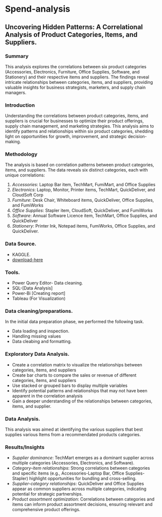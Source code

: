 # Spend-analysis

## Uncovering Hidden Patterns: A Correlational Analysis of Product Categories, Items, and Suppliers.

### Summary
This analysis explores the correlations between six product categories (Accessories, Electronics, Furniture, Office Supplies, Software, and Stationery) and their respective items and suppliers. The findings reveal intricate relationships between categories, items, and suppliers, providing valuable insights for business strategists, marketers, and supply chain managers.

### Introduction
Understanding the correlations between product categories, items, and suppliers is crucial for businesses to optimize their product offerings, supply chain management, and marketing strategies. This analysis aims to identify patterns and relationships within six product categories, shedding light on opportunities for growth, improvement, and strategic decision-making.

### Methodology
The analysis is based on correlation patterns between product categories, items, and suppliers. The data reveals six distinct categories, each with unique correlations:

1. *Accessories*: Laptop Bar item, TechMart, FumiMart, and Office Supplies
2. *Electronics*: Laptop, Monitor, Printer items, TechMart, QuickDeliver, and CloudSoft Corp
3. *Furniture*: Desk Chair, Whiteboard items, QuickDeliver, Office Supplies, and FumiWorks
4. *Office Supplies*: Stapler item, CloudSoft, QuickDeliver, and FumiWorks
5. *Software*: Annual Software Licence item, TechMart, Office Supplies, and QuickDeliver
6. *Stationery*: Printer Ink, Notepad items, FumiWorks, Office Supplies, and QuickDeliver.

### Data Source.
 - KAGGLE.
 - [download-here](https://www.kaggle.com)

### Tools.
 - Power Query Editor- Data cleaning.
 - SQL-[Data Analysis]
 - Power-Bi [Creating report]
 - Tableau (For Visualization)

### Data cleaning/preparations.

In the initial data preparation phase, we performed the following task.
 - Data loading and inspection.
 - Handling missing values
 - Data cleabing and formatting.

### Exploratory Data Analysis.

- Create a correlation matrix to visualize the relationships between categories, items, and suppliers
- Create bar charts to compare the sales or revenue of different categories, items, and suppliers
- Use stacked or grouped bars to display multiple variables
- Identify potential patterns and relationships that may not have been apparent in the correlation analysis
- Gain a deeper understanding of the relationships between categories, items, and supplier.

### Data Analysis.
This analysis was aimed at identifying the various suppliers that best supplies various Items from a recommendated products categories.

### Results/Insights
- *Supplier dominance*: TechMart emerges as a dominant supplier across multiple categories (Accessories, Electronics, and Software).
- *Category-item relationships*: Strong correlations between categories and specific items (e.g., Accessories-Laptop Bar, Office Supplies-Stapler) highlight opportunities for bundling and cross-selling.
- *Supplier-category relationships*: QuickDeliver and Office Supplies appear as common suppliers across multiple categories, indicating potential for strategic partnerships.
- *Product assortment optimization*: Correlations between categories and items can inform product assortment decisions, ensuring relevant and comprehensive product offerings.






